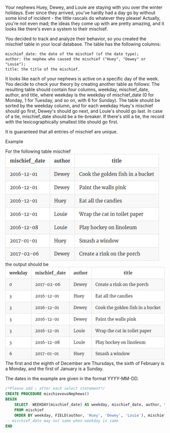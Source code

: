 Your nephews Huey, Dewey, and Louie are staying with you over the winter holidays. Ever since they arrived, you've hardly had a day go by without some kind of incident - the little rascals do whatever they please! Actually, you're not even mad; the ideas they come up with are pretty amazing, and it looks like there's even a system to their mischief.

You decided to track and analyze their behavior, so you created the mischief table in your local database. The table has the following columns:

    mischief_date: the date of the mischief (of the date type);
    author: the nephew who caused the mischief ("Huey", "Dewey" or "Louie");
    title: the title of the mischief.

It looks like each of your nephews is active on a specific day of the week. You decide to check your theory by creating another table as follows:
The resulting table should contain four columns, weekday, mischief_date, author, and title, where weekday is the weekday of mischief_date (0 for Monday, 1 for Tuesday, and so on, with 6 for Sunday). The table should be sorted by the weekday column, and for each weekday Huey's mischief should go first, Dewey's should go next, and Louie's should go last. In case of a tie, mischief_date should be a tie-breaker. If there's still a tie, the record with the lexicographically smallest title should go first.

It is guaranteed that all entries of mischief are unique.

Example

For the following table mischief
![title](10-1.png)
the output should be
![title](10-2.png)
The first and the eighth of December are Thursdays, the sixth of February is a Monday, and the first of January is a Sunday.

The dates in the example are given in the format YYYY-MM-DD.

```sql
/*Please add ; after each select statement*/
CREATE PROCEDURE mischievousNephews()
BEGIN
    SELECT  WEEKDAY(mischief_date) AS weekday, mischief_date, author, title
    FROM mischief
    ORDER BY weekday, FIELD(author, 'Huey', 'Dewey', 'Louie'), mischief_date, title; 
-- mischief_date may not same when weekday is same  
END
```
